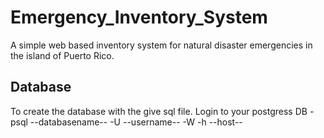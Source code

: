 # Emergency_Inventory_System
A simple web based inventory system for natural disaster emergencies in the island of Puerto Rico.
## Database ##
To create the database with the give sql file. Login to your postgress DB
-psql --databasename-- -U --username-- -W -h --host--
